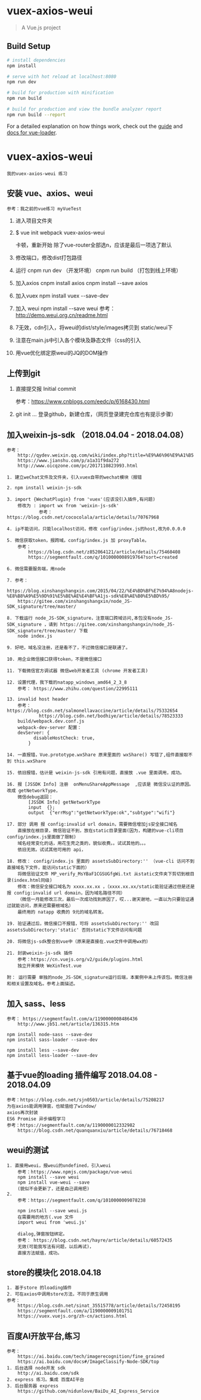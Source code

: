 # vuex-axios-weui

> A Vue.js project

## Build Setup

``` bash
# install dependencies
npm install

# serve with hot reload at localhost:8080
npm run dev

# build for production with minification
npm run build

# build for production and view the bundle analyzer report
npm run build --report
```

For a detailed explanation on how things work, check out the [guide](http://vuejs-templates.github.io/webpack/) and [docs for vue-loader](http://vuejs.github.io/vue-loader).


# vuex-axios-weui
	我的vuex-axios-weui 练习

## 安装 vue、axios、weui

	参考：我之前的vue练习 myVueTest

1. 进入项目文件夹

2. $ vue init webpack vuex-axios-weui

	卡顿，重新开始 除了vue-router全部选n，应该是最后一项选了默认

3. 修改端口，修改dist打包路径

4. 运行
	cnpm run dev （开发环境）
	cnpm run build （打包到线上环境）

5. 加入axios
	cnpm install axios
	cnpm install --save axios

6. 加入vuex
	npm install vuex --save-dev

7. 加入 weui
	npm install --save weui
	参考：http://demo.weui.org.cn/readme.html

8. 7无效，cdn引入，将weui的dist/style/images拷贝到 static/weui下

9. 注意在main.js中引入各个模块及静态文件（css的引入

10. 用vue优化绑定原weui的JQ的DOM操作

## 上传到git

1. 直接提交报 Initial commit

	参考：https://www.cnblogs.com/eedc/p/6168430.html

2. git init ... 登录github，新建仓库，（网页登录建完仓库也有提示步骤）

## 加入weixin-js-sdk （2018.04.04 - 2018.04.08）

	参考：
		http://qydev.weixin.qq.com/wiki/index.php?title=%E9%A6%96%E9%A1%B5
		https://www.jianshu.com/p/a1a31f9da272
		http://www.oicqzone.com/pc/2017110823993.html

	1. 建立weChat文件及文件夹，引入vuex自带的wechat模块（报错

	2. npm install weixin-js-sdk

	3. import {WechatPlugin} from 'vuex'(应该没引入插件,有问题)
		修改为 : import wx from 'weixin-js-sdk'
				参考：https://blog.csdn.net/cococolala/article/details/70767968

	4. ip不能访问，只能localhost访问，修改 config/index.js的host,改为0.0.0.0

	5. 微信获取token，报跨域。config/index.js 加 proxyTable。
		参考：
			https://blog.csdn.net/z852064121/article/details/75460408
			https://segmentfault.com/q/1010000008919764?sort=created

	6. 微信需要服务端，用node

	7. 参考：
		https://blog.xinshangshangxin.com/2015/04/22/%E4%BD%BF%E7%94%A8nodejs-%E8%B8%A9%E5%9D%91%E5%BE%AE%E4%BF%A1js-sdk%E8%AE%B0%E5%BD%95/
		https://gitee.com/xinshangshangxin/node_JS-SDK_signature/tree/master/

	8. 下载运行 node_JS-SDK_signature，注意端口跨域访问,本包没有node_JS-SDK_signature ，请到 https://gitee.com/xinshangshangxin/node_JS-SDK_signature/tree/master/ 下载
		node index.js

	9. 好吧，域名没注册，还是看不了，不过微信接口是联通了。

	10. 用企业微信接口获得token，不是微信接口

	11. 下载微信官方调试器 微信web开发者工具 (chrome 开发者工具)

	12. 设置代理，我下载的natapp_windows_amd64_2_3_8
		参考： https://www.zhihu.com/question/22995111

	13. invalid host header 
		参考：https://blog.csdn.net/salmonellavaccine/article/details/75332654
				https://blog.csdn.net/bodhiye/article/details/78523333
		build/webpack.dev.conf.js  
		webpack-dev-server 配置：
		devServer: {
		      disableHostCheck: true,
		    }

	14. 一直报错，Vue.prototype.wxShare 原来里面的 wxShare() 写错了,组件直接取不到 this.wxShare

	15. 依旧报错，估计是 weixin-js-sdk 引用有问题，直接放 .vue 里面调用，成功。

	16. 报 [JSSDK Info] 注册  onMenuShareAppMessage  ,应该是 微信没认证的原因。改成 getNetworkType，
		微信debug返回： 
			[JSSDK Info] getNetworkType  
			input  {};  
			output  {"errMsg":"getNetworkType:ok","subtype":"wifi"}

	17. 部分 调用 报 config:invalid url domain，需要微信增加js安全接口域名
		直接放在根目录，微信验证不到，放在static目录里面(因为，构建的vue-cli项目config/index.js里面做了限制)
		域名经常变化的话，用花生壳之类的，貌似收费。。试试其他的。。。
		依旧无效。试试其他可用的 api，

	18. 修改： config/index.js 里面的 assetsSubDirectory:'' （vue-cli 访问不到直接域名下文件，能访问static下面的）
		将微信验证文件 MP_verify_MsYBaF1CGSUGfgWi.txt 从static文件夹下剪切到根目录(index.html同级)
		修改：微信安全接口域名为 xxxx.xx.xx ，（xxxx.xx.xx/static能验证通过但是还是报 config:invalid url domain，因为域名路径不同）
		（微信一月能修改三次，最后一次成功找到原因了，哎...谢天谢地，一直以为只要验证通过就能访问，原来还需要根域名）
		最终用的 natapp 收费的 9元的域名转发。

	19. 验证通过后，微信接口不报错，可将 assetsSubDirectory:'' 改回 assetsSubDirectory:'static' 否则static下文件访问有问题

	20. 将微信js-sdk整合到vue中（原来是直接在.vue文件中调用wx的）

	21. 封装weixin-js-sdk 插件
		参考：https://cn.vuejs.org/v2/guide/plugins.html
		独立开来模块 WeXinTest.vue

	附： 运行需要 单独的node_JS-SDK_signature运行后端，本案例中未上传该包。微信注册和相关设置及域名。参考上面描述。

## 加入 sass、less
	参考： https://segmentfault.com/a/1190000008486436
		http://www.jb51.net/article/136315.htm

	npm install node-sass --save-dev
	npm install sass-loader --save-dev

	npm install less --save-dev
	npm install less-loader --save-dev

## 基于vue的loading 插件编写 2018.04.08 - 2018.04.09
	参考：https://blog.csdn.net/sjn0503/article/details/75208217
	为在axios能调用弹窗，也赋值给了window/
	axios再次封装
	ES6 Promise 异步编程学习
	参考：https://segmentfault.com/a/1190000012332982
		https://blog.csdn.net/quanquanxiu/article/details/76718468

## weui的测试
	1. 直接用weui，报weui的undefined，引入weui
		参考：https://www.npmjs.com/package/vue-weui
		npm install --save weui
		npm install vue-weui --save
		(貌似不会更新了，还是自己调用把)
	2. 
		参考：https://segmentfault.com/q/1010000009078238

		npm install --save weui.js
		在需要用的地方(.vue 文件
		import weui from 'weui.js'

		dialog,弹窗按钮绑定。
		参考： https://blog.csdn.net/hayre/article/details/60572435
		无效(可能我写法有问题，以后再试)，
		直接方法赋值，成功。

## store的模块化 2018.04.18
	1. 基于store 的loading插件
	2. 可在axios中调用store方法，不同于原生调用
	参考：
		https://blog.csdn.net/sinat_35515778/article/details/72458195
		https://segmentfault.com/a/1190000009101751
		https://vuex.vuejs.org/zh-cn/actions.html

## 百度AI开放平台,练习
	参考：
		https://ai.baidu.com/tech/imagerecognition/fine_grained
		https://ai.baidu.com/docs#/ImageClassify-Node-SDK/top
	1. 后台选择 node开发 sdk
		http://ai.baidu.com/sdk
	2. express 练习。集成 百度AI平台
	3. 后台服务器 express 
		https://github.com/nidunlove/BaiDu_AI_Express_Service





